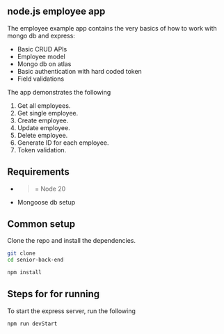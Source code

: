 ## node.js employee app

The employee example app contains the very basics of how to work with mongo db and express:

- Basic CRUD APIs
- Employee model
- Mongo db on atlas
- Basic authentication with hard coded token
- Field validations

The app demonstrates the following
  1. Get all employees.
  2. Get single employee.
  3. Create employee.
  4. Update employee.
  5. Delete employee.
  6. Generate ID for each employee.
  7. Token validation.

## Requirements

* >= Node 20
* Mongoose db setup

## Common setup

Clone the repo and install the dependencies.

```bash
git clone
cd senior-back-end
```

```bash
npm install
```

## Steps for for running

To start the express server, run the following

```bash
npm run devStart
```
